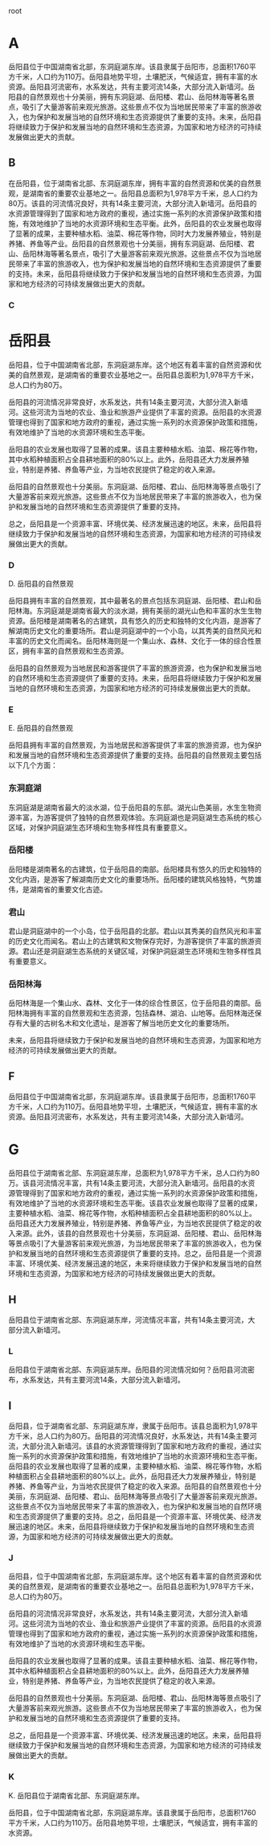 root
# A
岳阳县位于中国湖南省北部，东洞庭湖东岸。该县隶属于岳阳市，总面积1760平方千米，人口约为110万。岳阳县地势平坦，土壤肥沃，气候适宜，拥有丰富的水资源。岳阳县河流密布，水系发达，共有主要河流14条，大部分流入新墙河。岳阳县的自然景观也十分美丽，拥有东洞庭湖、岳阳楼、君山、岳阳林海等著名景点，吸引了大量游客前来观光旅游。这些景点不仅为当地居民带来了丰富的旅游收入，也为保护和发展当地的自然环境和生态资源提供了重要的支持。未来，岳阳县将继续致力于保护和发展当地的自然环境和生态资源，为国家和地方经济的可持续发展做出更大的贡献。
## B
在岳阳县，位于湖南省北部、东洞庭湖东岸，拥有丰富的自然资源和优美的自然景观，是湖南省的重要农业基地之一。岳阳县总面积为1,978平方千米，总人口约为80万。该县的河流情况良好，共有14条主要河流，大部分流入新墙河。岳阳县的水资源管理得到了国家和地方政府的重视，通过实施一系列的水资源保护政策和措施，有效地维护了当地的水资源环境和生态平衡。此外，岳阳县的农业发展也取得了显著的成果，主要种植水稻、油菜、棉花等作物，同时大力发展养殖业，特别是养猪、养鱼等产业。岳阳县的自然景观也十分美丽，拥有东洞庭湖、岳阳楼、君山、岳阳林海等著名景点，吸引了大量游客前来观光旅游。这些景点不仅为当地居民带来了丰富的旅游收入，也为保护和发展当地的自然环境和生态资源提供了重要的支持。未来，岳阳县将继续致力于保护和发展当地的自然环境和生态资源，为国家和地方经济的可持续发展做出更大的贡献。
### C
# 岳阳县

岳阳县，位于中国湖南省北部，东洞庭湖东岸。这个地区有着丰富的自然资源和优美的自然景观，是湖南省的重要农业基地之一。岳阳县总面积为1,978平方千米，总人口约为80万。

岳阳县的河流情况非常良好，水系发达，共有14条主要河流，大部分流入新墙河。这些河流为当地的农业、渔业和旅游产业提供了丰富的资源。岳阳县的水资源管理也得到了国家和地方政府的重视，通过实施一系列的水资源保护政策和措施，有效地维护了当地的水资源环境和生态平衡。

岳阳县的农业发展也取得了显著的成果。该县主要种植水稻、油菜、棉花等作物，其中水稻种植面积占全县耕地面积的80%以上。此外，岳阳县还大力发展养殖业，特别是养猪、养鱼等产业，为当地农民提供了稳定的收入来源。

岳阳县的自然景观也十分美丽。东洞庭湖、岳阳楼、君山、岳阳林海等景点吸引了大量游客前来观光旅游。这些景点不仅为当地居民带来了丰富的旅游收入，也为保护和发展当地的自然环境和生态资源提供了重要的支持。

总之，岳阳县是一个资源丰富、环境优美、经济发展迅速的地区。未来，岳阳县将继续致力于保护和发展当地的自然环境和生态资源，为国家和地方经济的可持续发展做出更大的贡献。
### D
D. 岳阳县的自然景观

岳阳县拥有丰富的自然景观，其中最著名的景点包括东洞庭湖、岳阳楼、君山和岳阳林海。东洞庭湖是湖南省最大的淡水湖，拥有美丽的湖光山色和丰富的水生生物资源。岳阳楼是湖南著名的古建筑，具有悠久的历史和独特的文化内涵，是游客了解湖南历史文化的重要场所。君山是洞庭湖中的一个小岛，以其秀美的自然风光和丰富的历史文化而闻名。岳阳林海则是一个集山水、森林、文化于一体的综合性景区，拥有丰富的自然景观和生态资源。

岳阳县的自然景观为当地居民和游客提供了丰富的旅游资源，也为保护和发展当地的自然环境和生态资源提供了重要的支持。未来，岳阳县将继续致力于保护和发展当地的自然环境和生态资源，为国家和地方经济的可持续发展做出更大的贡献。
### E
E. 岳阳县的自然景观

岳阳县拥有丰富的自然景观，为当地居民和游客提供了丰富的旅游资源，也为保护和发展当地的自然环境和生态资源提供了重要的支持。岳阳县的自然景观主要包括以下几个方面：

### 东洞庭湖

东洞庭湖是湖南省最大的淡水湖，位于岳阳县的东部。湖光山色美丽，水生生物资源丰富，为游客提供了独特的自然景观体验。东洞庭湖也是洞庭湖生态系统的核心区域，对保护洞庭湖生态环境和生物多样性具有重要意义。

### 岳阳楼

岳阳楼是湖南著名的古建筑，位于岳阳县的南部。岳阳楼具有悠久的历史和独特的文化内涵，是游客了解湖南历史文化的重要场所。岳阳楼的建筑风格独特，气势雄伟，是湖南省的重要文化古迹。

### 君山

君山是洞庭湖中的一个小岛，位于岳阳县的北部。君山以其秀美的自然风光和丰富的历史文化而闻名。君山上的古建筑和文物保存完好，为游客提供了丰富的旅游资源。君山还是洞庭湖生态系统的关键区域，对保护洞庭湖生态环境和生物多样性具有重要意义。

### 岳阳林海

岳阳林海是一个集山水、森林、文化于一体的综合性景区，位于岳阳县的南部。岳阳林海拥有丰富的自然景观和生态资源，包括森林、湖泊、山地等。岳阳林海还保存有大量的古树名木和文化遗址，是游客了解当地历史文化的重要场所。

未来，岳阳县将继续致力于保护和发展当地的自然环境和生态资源，为国家和地方经济的可持续发展做出更大的贡献。
## F
岳阳县位于中国湖南省北部，东洞庭湖东岸。该县隶属于岳阳市，总面积1760平方千米，人口约为110万。岳阳县地势平坦，土壤肥沃，气候适宜，拥有丰富的水资源。岳阳县河流密布，水系发达，共有主要河流14条，大部分流入新墙河。
# G
岳阳县位于湖南省北部、东洞庭湖东岸，总面积为1,978平方千米，总人口约为80万。该县河流情况丰富，共有14条主要河流，大部分流入新墙河。岳阳县的水资源管理得到了国家和地方政府的重视，通过实施一系列的水资源保护政策和措施，有效地维护了当地的水资源环境和生态平衡。该县农业发展也取得了显著的成果，主要种植水稻、油菜、棉花等作物，水稻种植面积占全县耕地面积的80%以上。岳阳县还大力发展养殖业，特别是养猪、养鱼等产业，为当地农民提供了稳定的收入来源。此外，该县的自然景观也十分美丽，东洞庭湖、岳阳楼、君山、岳阳林海等景点吸引了大量游客前来观光旅游，为当地居民带来了丰富的旅游收入，也为保护和发展当地的自然环境和生态资源提供了重要的支持。总之，岳阳县是一个资源丰富、环境优美、经济发展迅速的地区，未来将继续致力于保护和发展当地的自然环境和生态资源，为国家和地方经济的可持续发展做出更大的贡献。
## H
岳阳县位于湖南省北部、东洞庭湖东岸，河流情况丰富，共有14条主要河流，大部分流入新墙河。
### L
岳阳县位于湖南省北部、东洞庭湖东岸。岳阳县的河流情况如何？岳阳县河流密布，水系发达，共有主要河流14条，大部分流入新墙河。
## I
岳阳县，位于湖南省北部、东洞庭湖东岸，隶属于岳阳市。该县总面积为1,978平方千米，总人口约为80万。岳阳县的河流情况良好，水系发达，共有14条主要河流，大部分流入新墙河。该县的水资源管理得到了国家和地方政府的重视，通过实施一系列的水资源保护政策和措施，有效地维护了当地的水资源环境和生态平衡。岳阳县的农业发展也取得了显著的成果，主要种植水稻、油菜、棉花等作物，水稻种植面积占全县耕地面积的80%以上。此外，岳阳县还大力发展养殖业，特别是养猪、养鱼等产业，为当地农民提供了稳定的收入来源。岳阳县的自然景观也十分美丽，东洞庭湖、岳阳楼、君山、岳阳林海等景点吸引了大量游客前来观光旅游。这些景点不仅为当地居民带来了丰富的旅游收入，也为保护和发展当地的自然环境和生态资源提供了重要的支持。总之，岳阳县是一个资源丰富、环境优美、经济发展迅速的地区。未来，岳阳县将继续致力于保护和发展当地的自然环境和生态资源，为国家和地方经济的可持续发展做出更大的贡献。
### J
岳阳县，位于中国湖南省北部，东洞庭湖东岸。这个地区有着丰富的自然资源和优美的自然景观，是湖南省的重要农业基地之一。岳阳县总面积为1,978平方千米，总人口约为80万。

岳阳县的河流情况非常良好，水系发达，共有14条主要河流，大部分流入新墙河。这些河流为当地的农业、渔业和旅游产业提供了丰富的资源。岳阳县的水资源管理也得到了国家和地方政府的重视，通过实施一系列的水资源保护政策和措施，有效地维护了当地的水资源环境和生态平衡。

岳阳县的农业发展也取得了显著的成果。该县主要种植水稻、油菜、棉花等作物，其中水稻种植面积占全县耕地面积的80%以上。此外，岳阳县还大力发展养殖业，特别是养猪、养鱼等产业，为当地农民提供了稳定的收入来源。

岳阳县的自然景观也十分美丽。东洞庭湖、岳阳楼、君山、岳阳林海等景点吸引了大量游客前来观光旅游。这些景点不仅为当地居民带来了丰富的旅游收入，也为保护和发展当地的自然环境和生态资源提供了重要的支持。

总之，岳阳县是一个资源丰富、环境优美、经济发展迅速的地区。未来，岳阳县将继续致力于保护和发展当地的自然环境和生态资源，为国家和地方经济的可持续发展做出更大的贡献。
### K
K. 岳阳县位于湖南省北部、东洞庭湖东岸。

岳阳县，位于中国湖南省北部，东洞庭湖东岸。该县隶属于岳阳市，总面积1760平方千米，人口约为110万。岳阳县地势平坦，土壤肥沃，气候适宜，拥有丰富的水资源。